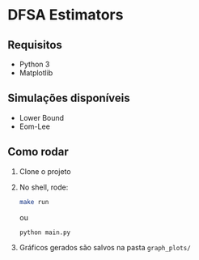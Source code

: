 ﻿# DFSA Estimators
 
 ## Requisitos
 - Python 3
 - Matplotlib

## Simulações disponíveis
- Lower Bound
- Eom-Lee

## Como rodar
1. Clone o projeto
2. No shell, rode:
   ```bash
   make run
   ```
   
     ou
     
   ```bash
   python main.py
   ```
3. Gráficos gerados são salvos na pasta `graph_plots/`   
   
